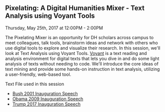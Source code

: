 ## Pixelating: A Digital Humanities Mixer - Text Analysis using Voyant Tools

Thursday, May 25th, 2017 at 12:00PM - 2:00PM

The Pixelating Mixer is an opportunity for DH scholars across campus to meet colleagues, talk tools, brainstorm ideas and network with others who use digital tools to explore and visualize their research. In this session, we'll look at Text Analysis using Voyant Tools. [Voyant](https://voyant-tools.org/) is a text reading and analysis environment for digital texts that lets you dive in and do some light analysis of texts without needing to code. We'll introduce the core ideas of text mining and provide some hands-on instruction in text analysis, utilizing a user-friendly, web-based tool.

Text File used in this session

* [Bush 2001  Inauguration Speech](https://github.com/satkey/text-voyant/blob/master/Bush_Inauguration_Speech_2001)
* [Obama 2009 Inauguration Speech](https://github.com/satkey/text-voyant/blob/master/Obama_Inauguration_Speech_2009)
* [Trump 2017 Inauguration Speech](https://github.com/satkey/text-voyant/blob/master/Trump_Inauguration_2017)

